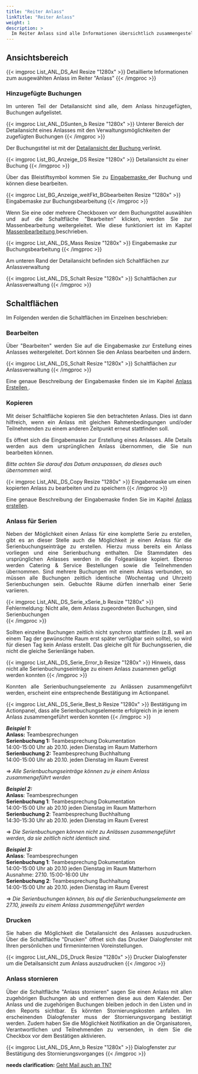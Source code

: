```yaml
---
title: "Reiter Anlass"
linkTitle: "Reiter Anlass"
weight: 1
description: >
  Im Reiter Anlass sind alle Informationen übersichtlich zusammengestellt.
---
```

## Ansichtsbereich
{{< imgproc List_ANL_DS_Anl Resize "1280x" >}}
Detaillierte Informationen zum ausgewählten Anlass im Reiter "Anlass" 
{{< /imgproc >}}

### Hinzugefügte Buchungen
<p style="text-align:justify"> Im unteren Teil der Detailansicht sind alle, dem Anlass hinzugefügten, Buchungen aufgelistet. </p>

{{< imgproc List_ANL_DSunten_b Resize "1280x" >}}
Unterer Bereich der Detailansicht eines Anlasses mit den Verwaltungsmöglichkeiten der zugefügten Buchungen 
{{< /imgproc >}}

<p style="text-align: justify"> Der Buchungstitel ist mit der <a href="/listen/1_buchungen-suchen/3_anzeigenbereich/4_detailansicht-buchungen/">Detailansicht der Buchung </a> verlinkt. </p>

{{< imgproc List_BG_Anzeige_DS Resize "1280x" >}}
Detailansicht zu einer Buchung 
{{< /imgproc >}}

<p style="text-align: justify"> Über das Bleistiftsymbol kommen Sie zu <a href="/buchen/buchung-erstellen/">Eingabemaske </a> der Buchung und können diese bearbeiten. </p>

{{< imgproc List_BG_Anzeige_weitFkt_BGbearbeiten Resize "1280x" >}}
Eingabemaske zur Buchungsbearbeitung 
{{< /imgproc >}}

<p style="text-align: justify"> Wenn Sie eine oder mehrere Checkboxen vor dem Buchungstitel auswählen und auf die Schaltfläche "Bearbeiten" klicken, werden Sie zur Massenbearbeitung weitergeleitet. Wie diese funktioniert ist im Kapitel <a href="/buchen/massenbearbeitung/">Massenbearbeitung </a> beschrieben. </p>

{{< imgproc List_ANL_DS_Mass Resize "1280x" >}}
Eingabemaske zur Buchungsbearbeitung 
{{< /imgproc >}}

Am unteren Rand der Detailansicht befinden sich Schaltflächen zur Anlassverwaltung

{{< imgproc List_ANL_DS_Schalt Resize "1280x" >}}
Schaltflächen zur Anlassverwaltung 
{{< /imgproc >}}

## Schaltflächen
Im Folgenden werden die Schaltflächen im Einzelnen beschrieben:

### Bearbeiten
<p style="text-align: justify"> Über "Bearbeiten" werden Sie auf die Eingabemaske zur Erstellung eines Anlasses weitergeleitet. Dort können Sie den Anlass bearbeiten und ändern. </p>

{{< imgproc List_ANL_DS_Schalt Resize "1280x" >}}
Schaltflächen zur Anlassverwaltung 
{{< /imgproc >}}

<p style="text-align: justify"> Eine genaue Beschreibung der Eingabemaske finden sie im Kapitel <a href="/listen/2_anlässe-suchen/4_anlass-erstellen/"> Anlass Erstellen </a>. </p>

### Kopieren
<p style="text-align: justify"> Mit deiser Schaltfläche kopieren Sie den betrachteten Anlass. Dies ist dann hilfreich, wenn ein Anlass mit gleichen Rahmenbedingungen und/oder Teilnehmenden zu einem anderen Zeitpunkt erneut stattfinden soll. </p>

<p style="text-align: justify"> Es öffnet sich die Eingabemaske zur Erstellung eines Anlasses. Alle Details werden aus dem ursprünglichen Anlass übernommen, die Sie nun bearbeiten können. </p>

_Bitte achten Sie darauf das Datum anzupassen, da dieses auch übernommen wird._

{{< imgproc List_ANL_DS_Copy Resize "1280x" >}}
Eingabemaske um einen kopierten Anlass zu bearbeiten und zu speichern 
{{< /imgproc >}}

<p style="text-align: justify"> Eine genaue Beschreibung der Eingabemaske finden Sie im Kapitel <a href="/listen/2_anlässe-suchen/4_anlass-erstellen/">Anlass erstellen</a>. </p>

### Anlass für Serien
<p style="text-align: justify"> Neben der Möglichkeit einen Anlass für eine komplette Serie zu erstellen, gibt es an dieser Stelle auch die Möglichkeit je einen Anlass für die Serienbuchungseinträge zu erstellen. Hierzu muss bereits ein Anlass vorliegen und eine Serienbuchung enthalten. Die Stammdaten des ursprünglichen Anlasses werden in die Folgeanlässe kopiert. Ebenso werden Catering & Service Bestellungen sowie die Teilnehmenden übernommen.
Sind mehrere Buchungen mit einem Anlass verbunden, so müssen alle Buchungen zeitlich identische (Wochentag und Uhrzeit) Serienbuchungen sein. Gebuchte Räume dürfen innerhalb einer Serie variieren. </p>

{{< imgproc List_ANL_DS_Serie_xSerie_b Resize "1280x" >}}
Fehlermeldung: Nicht alle, dem Anlass zugeordneten Buchungen, sind Serienbuchungen  
{{< /imgproc >}}

<p style="text-align: justify"> Sollten einzelne Buchungen zeitlich nicht synchron stattfinden (z.B. weil an einem Tag der gewünschte Raum erst später verfügbar sein sollte), so wird für diesen Tag kein Anlass erstellt. Das gleiche gilt für Buchungsserien, die nicht die gleiche Serienlänge haben. </p>

{{< imgproc List_ANL_DS_Serie_Error_b Resize "1280x" >}}
Hinweis, dass nicht alle Serienbuchungseinträge zu einem Anlass zusammen gefügt werden konnten 
{{< /imgproc >}}

<p style="text-align: justify"> Konnten alle Serienbuchungselemente zu Anlässen zusammengeführt werden, erscheint eine entsprechende Bestätigung im Actionpanel. </p>

{{< imgproc List_ANL_DS_Serie_Best_b Resize "1280x" >}}
Bestätigung im Actionpanel, dass alle Serienbuchungselemente erfolgreich in je ienem Anlass zusammengeführt werden konnten 
{{< /imgproc >}}

_**Beispiel 1:**_ </br>
**Anlass:** Teambesprechungen </br>
**Serienbuchung 1:** Teambesprechung Dokumentation </br>
14:00-15:00 Uhr ab 20.10. jeden Dienstag im Raum Matterhorn </br>
**Serienbuchung 2:** Teambesprechung Buchhaltung </br>
14:00-15:00 Uhr ab 20.10. jeden Dienstag im Raum Everest

=>  *Alle Serienbuchungseinträge können zu je einem Anlass zusammengeführt werden*

_**Beispiel 2:**_ </br>
**Anlass**: Teambesprechungen </br>
**Serienbuchung 1**: Teambesprechung Dokumentation </br>
14:00-15:00 Uhr ab 20.10 jeden Dienstag im Raum Matterhorn </br>
**Serienbuchung 2**: Teambesprechung Buchhaltung </br>
14:30-15:30 Uhr ab 20.10. jeden Dienstag im Raum Everest

=>  *Die Serienbuchungen können nicht zu Anlässen zusammengeführt werden, da sie zeitlich nicht identisch sind.*

_**Beispiel 3:**_ </br>
**Anlass**: Teambesprechungen </br>
**Serienbuchung 1**: Teambesprechung Dokumentation </br>
14:00-15:00 Uhr ab 20.10 jeden Dienstag im Raum Matterhorn </br>
Ausnahme: 27.10. 15:00-16:00 Uhr </br>
**Serienbuchung 2**: Teambesprechung Buchhaltung </br>
14:00-15:00 Uhr ab 20.10. jeden Dienstag im Raum Everest

=>  *Die Serienbuchungen können, bis auf die Serienbuchungselemente am 27.10, jeweils zu einem Anlass zusammengeführt werden*

### Drucken
<p style="text-align: justify"> Sie haben die Möglichkeit die Detailansicht des Anlasses auszudrucken. Über die Schaltfläche "Drucken" öffnet sich das Drucker Dialogfenster mit Ihren persönlichen und firmeninternen Voreinstellungen. </p>

{{< imgproc List_ANL_DS_Druck Resize "1280x" >}}
Drucker Dialogfenster um die Detailsansicht zum Anlass auszudrucken 
{{< /imgproc >}}

### Anlass stornieren
<p style="text-align: justify"> Über die Schaltfläche "Anlass stornieren" sagen Sie einen Anlass mit allen zugehörigen Buchungen ab und entfernen diese aus dem Kalender. Der Anlass und die zugehörigen Buchungen bleiben jedoch in den Listen und in den Reports sichtbar.
Es könnten Stornierungskosten anfallen.
Im erscheinenden Dialogfenster muss der Stornierungsvorgang bestätigt werden. Zudem haben Sie die Möglichkeit Notifikation an die Organisatoren, Verantwortlichen und Teilnehmenden zu versenden, in dem Sie die Checkbox vor dem Bestätigen aktivieren. </p>

{{< imgproc List_ANL_DS_Ann_b Resize "1280x" >}}
Dialogfenster zur Bestätigung des Stornierungsvorganges 
{{< /imgproc >}}

__needs clarification:__ <a href="https://trello.com/c/zJLww3LU">Geht Mail auch an TN?</a>

<!-- Mail auch an Teilnehmende? -->
